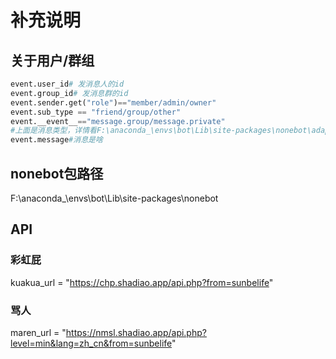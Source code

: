 # 补充说明

## 关于用户/群组

```python
event.user_id# 发消息人的id
event.group_id# 发消息群的id
event.sender.get("role")=="member/admin/owner"
event.sub_type == "friend/group/other"
event.__event__=="message.group/message.private"
#上面是消息类型，详情看F:\anaconda_\envs\bot\Lib\site-packages\nonebot\adapters\cqhttp里面的event.py
event.message#消息是啥
```

## nonebot包路径

F:\anaconda_\envs\bot\Lib\site-packages\nonebot

## API

### 彩虹屁

kuakua_url = "https://chp.shadiao.app/api.php?from=sunbelife"

### 骂人

maren_url = "https://nmsl.shadiao.app/api.php?level=min&lang=zh_cn&from=sunbelife"

